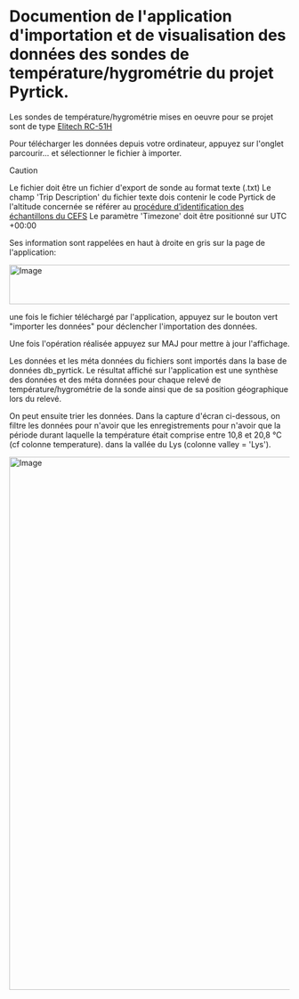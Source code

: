 # Documention de l'application d'importation et de visualisation des données des sondes de température/hygrométrie du projet Pyrtick.

Les sondes de température/hygrométrie mises en oeuvre pour se projet sont de type
[Elitech RC-51H](https://www.elitechus.com/en-fr/products/elitech-rc-51h-usb-temperature-and-humidity-data-logger-pen-styled-auto-pdf-temperature-record-32000-points?srsltid=AfmBOoqhAZadzewSb3Je3Q_kohTDsk3zsS8ujRo0u9b_uj-2gW5fvSn8)

Pour télécharger les données depuis votre ordinateur, appuyez sur l'onglet parcourir... et sélectionner le fichier à importer.

> [!CAUTION]
> Le fichier doit être un fichier d'export de sonde au format texte (.txt)
> Le champ 'Trip Description' du fichier texte dois contenir le code Pyrtick de l'altitude concernée se référer au [procédure d’identification des échantillons du CEFS](https://sites.inrae.fr/site/cefs/UNITE_UR0035/Qualite/Manuel_Qualite_CEFS/Documents%20partages/Protocoles_valid%C3%A9s/Collections/Collection_procedure_identif_echantillons_donnees_passeport.html)
> Le paramètre 'Timezone' doit être positionné sur UTC +00:00

Ses information sont rappelées en haut à droite en gris sur la page de l'application:

<img width="532" height="71" alt="Image" src="https://github.com/user-attachments/assets/160203ee-1412-4718-98e1-46f2314c9057" />

une fois le fichier téléchargé par l'application, appuyez sur le bouton vert "importer les données" pour déclencher l'importation des données.

Une fois l'opération réalisée appuyez sur MAJ pour mettre à jour l'affichage.

Les données et les méta données du fichiers sont importés dans la base de données db_pyrtick. Le résultat affiché sur l'application est une synthèse des données et des méta données pour chaque relevé de température/hygrométrie de la sonde ainsi que de sa position géographique lors du relevé.

On peut ensuite trier les données. Dans la capture d'écran ci-dessous, on filtre les données pour n'avoir que les enregistrements pour n'avoir que la période durant laquelle la température était comprise entre 10,8 et 20,8 °C (cf colonne temperature). dans la vallée du Lys (colonne valley = 'Lys').

<img width="1913" height="957" alt="Image" src="https://github.com/user-attachments/assets/726a49d9-a88a-4499-8498-581f4f284fe4" />


